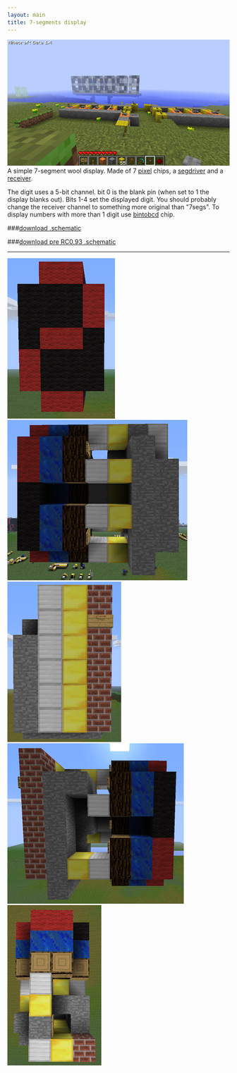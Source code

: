 ```yaml
---
layout: main
title: 7-segments display
---
```


![7-segment digits of a digital clock](../images/rcdigit6.png)
A simple 7-segment wool display. Made of 7 [pixel](../circuitdocs/Pixel.html) chips, a [segdriver](../circuitdocs/Segdriver.html) and a [receiver](../circuitdocs/Receiver.html).

The digit uses a 5-bit channel. bit 0 is the blank pin (when set to 1 the display blanks out). Bits 1-4 set the displayed digit. You should probably change the receiver channel to something more original than "7segs".
To display numbers with more than 1 digit use [bintobcd](../circuitdocs/Bintobcd.html) chip.

###[download .schematic](7segdigit.schematic)

###[download pre RC0.93 .schematic](7segdigitPRE0.93.schematic)

* * *

![](../images/7segfront.png)
![](../images/7segright.png)
![](../images/7segback.png)
![](../images/7segleft.png)
![](../images/7segabove.png)